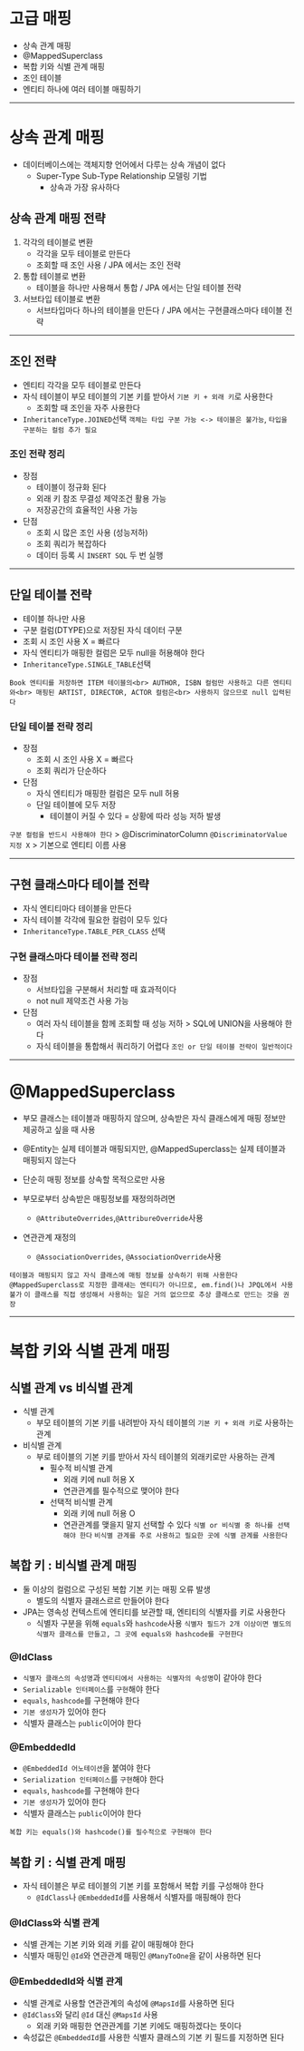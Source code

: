 # 고급 매핑
+ 상속 관계 매핑
+ @MappedSuperclass
+ 복합 키와 식별 관계 매핑
+ 조인 테이블
+ 엔티티 하나에 여러 테이블 매핑하기

---

# 상속 관계 매핑
+ 데이터베이스에는 객체지향 언어에서 다루는 상속 개념이 없다
  + Super-Type Sub-Type Relationship 모델링 기법
    + 상속과 가장 유사하다
## 상속 관계 매핑 전략
1. 각각의 테이블로 변환
   + 각각을 모두 테이블로 만든다
   + 조회할 때 조인 사용 / JPA 에서는 조인 전략
2. 통합 테이블로 변환
   + 테이블을 하나만 사용해서 통합 / JPA 에서는 단일 테이블 전략
3. 서브타입 테이블로 변환
   + 서브타입마다 하나의 테이블을 만든다 / JPA 에서는 구현클래스마다 테이블 전략

---

## 조인 전략
+ 엔티티 각각을 모두 테이블로 만든다
+ 자식 테이블이 부모 테이블의 기본 키를 받아서 `기본 키 + 외래 키`로 사용한다
   + 조회할 때 조인을 자주 사용한다
+ `InheritanceType.JOINED`선택
`객체는 타입 구분 가능 <-> 테이블은 불가능`, `타입을 구분하는 컬럼 추가 필요`

### 조인 전략 정리
+ 장점
  + 테이블이 정규화 된다
  + 외래 키 참조 무결성 제약조건 활용 가능
  + 저장공간의 효율적인 사용 가능
+ 단점
  + 조회 시 많은 조인 사용 (성능저하)
  + 조회 쿼리가 복잡하다
  + 데이터 등록 시 `INSERT SQL` 두 번 실행

---

## 단일 테이블 전략
+ 테이블 하나만 사용
+ 구분 컬럼(DTYPE)으로 저장된 자식 데이터 구분
+ 조회 시 조인 사용 X = 빠르다
+ 자식 엔티티가 매핑한 컬럼은 모두 null을 허용해야 한다
+ `InheritanceType.SINGLE_TABLE`선택
```declarative
Book 엔티티를 저장하면 ITEM 테이블의<br> AUTHOR, ISBN 컬럼만 사용하고 다른 엔티티와<br> 매핑된 ARTIST, DIRECTOR, ACTOR 컬럼은<br> 사용하지 않으므로 null 입력된다
```

### 단일 테이블 전략 정리
+ 장점
  + 조회 시 조인 사용 X = 빠르다
  + 조회 쿼리가 단순하다
+ 단점
  + 자식 엔티티가 매핑한 컬럼은 모두 null 허용
  + 단일 테이블에 모두 저장
    + 테이블이 커질 수 있다 = 상황에 따라 성능 저하 발생

`구분 컬럼을 반드시 사용해야 한다` > @DiscriminatorColumn
`@DiscriminatorValue 지정 X` > 기본으로 엔티티 이름 사용

---

## 구현 클래스마다 테이블 전략
+ 자식 엔티티마다 테이블을 만든다
+ 자식 테이블 각각에 필요한 컬럼이 모두 있다
+ `InheritanceType.TABLE_PER_CLASS` 선택

### 구현 클래스마다 테이블 전략 정리
+ 장점
  + 서브타입을 구분해서 처리할 때 효과적이다
  + not null 제약조건 사용 가능
+ 단점
  + 여러 자식 테이블을 함께 조회할 때 성능 저하 > SQL에 UNION을 사용해야 한다
  + 자식 테이블을 통합해서 쿼리하기 어렵다
`조인 or 단일 테이블 전략이 일반적이다`

---

# @MappedSuperclass
+ 부모 클래스는 테이블과 매핑하지 않으며, 상속받은 자식 클래스에게 매핑 정보만 제공하고 싶을 때 사용
+ @Entity는 실제 테이블과 매핑되지만, @MappedSuperclass는 실제 테이블과 매핑되지 않는다
+ 단순히 매핑 정보를 상속할 목적으로만 사용

+ 부모로부터 상속받은 매핑정보를 재정의하려면
  + `@AttributeOverrides`,`@AttribureOverride`사용
+ 연관관계 재정의
  + `@AssociationOverrides`, `@AssociationOverride`사용

`테이블과 매핑되지 않고 자식 클래스에 매핑 정보를 상속하기 위해 사용한다`
`@MappedSuperclass로 지정한 클래새는 엔티티가 아니므로, em.find()나 JPQL에서 사용 불가`
`이 클래스를 직접 생성해서 사용하는 일은 거의 없으므로 추상 클래스로 만드는 것을 권장`

---

# 복합 키와 식별 관계 매핑
## 식별 관계 vs 비식별 관계
+ 식별 관계
  + 부모 테이블의 기본 키를 내려받아 자식 테이블의 `기본 키 + 외래 키`로 사용하는 관계
+ 비식별 관계
  + 부로 테이블의 기본 키를 받아서 자식 테이블의 외래키로만 사용하는 관계
    + 필수적 비식별 관계
      + 외래 키에 null 허용 X
      + 연관관계를 필수적으로 맺어야 한다
    + 선택적 비식별 관계
      + 외래 키에 null 허용 O
      + 연관관계를 맺을지 말지 선택할 수 있다
`식별 or 비식별 중 하나를 선택해야 한다`
`비식별 관계를 주로 사용하고 필요한 곳에 식별 관계를 사용한다`

## 복합 키 : 비식별 관계 매핑
+ 둘 이상의 컬럼으로 구성된 복합 기본 키는 매핑 오류 발생
  + 별도의 식별자 클래스르르 만들어야 한다
+ JPA는 영속성 컨텍스트에 엔티티를 보관할 때, 엔티티의 식별자를 키로 사용한다
  + 식별자 구분을 위해 `equals`와 `hashcode`사용
`식별자 필드가 2개 이상이면 별도의 식별자 클래스를 만들고, 그 곳에 equals와 hashcode를 구현한다`

### @IdClass
+ `식별자 클래스의 속성명`과 `엔티티에서 사용하는 식별자의 속성명`이 같아야 한다
+ `Serializable 인터페이스`를 `구현`해야 한다
+ `equals`, `hashcode`를 구현해야 한다
+ `기본 생성자`가 있어야 한다
+ 식별자 클래스는 `public`이어야 한다

### @EmbeddedId
+ `@EmbeddedId 어노테이션`을 붙여야 한다
+ `Serialization 인터페이스`를 `구현`해야 한다
+ `equals`, `hashcode`를 구현해야 한다
+ `기본 생성자`가 있어야 한다
+ 식별자 클래스는 `public`이어야 한다

`복합 키는 equals()와 hashcode()를 필수적으로 구현해야 한다`

## 복합 키 : 식별 관계 매핑
+ 자식 테이블은 부로 테이블의 기본 키를 포함해서 복합 키를 구성해야 한다
    + `@IdClass`나 `@EmbeddedId`를 사용해서 식별자를 매핑해야 한다

### @IdClass와 식별 관계
+ 식별 관계는 기본 키와 외래 키를 같이 매핑해야 한다
+ 식별자 매핑인 `@Id`와 연관관계 매핑인 `@ManyToOne`을 같이 사용하면 된다

### @EmbeddedId와 식별 관계
+ 식별 관계로 사용할 연관관계의 속성에 `@MapsId`를 사용하면 된다
+ `@IdClass`와 달리 `@Id` 대신 `@MapsId` 사용
  + 외래 키와 매핑한 연관관계를 기본 키에도 매핑하겠다는 뜻이다
+ 속성값은 `@EmbeddedId`를 사용한 식별자 클래스의 기본 키 필드를 지정하면 된다